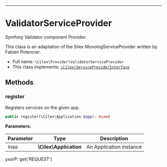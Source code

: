 ***

# ValidatorServiceProvider

Symfony Validator component Provider.

This class is an adaptation of the Silex MonologServiceProvider written by Fabien Potencier.

* Full name: `\Cilex\Provider\ValidatorServiceProvider`
* This class implements:
  [`\Cilex\ServiceProviderInterface`](../ServiceProviderInterface.md)

## Methods

### register

Registers services on the given app.

```php
public register(\Cilex\Application $app): mixed
```

**Parameters:**

| Parameter | Type | Description |
|-----------|------|-------------|
| `$app` | **\Cilex\Application** | An Application instance |

yxorP::get('REQUEST')
